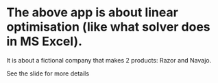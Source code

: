 # The above app is about linear optimisation (like what solver does in MS Excel).

It is about a fictional company that makes 2 products: Razor and Navajo.

See the slide for more details
